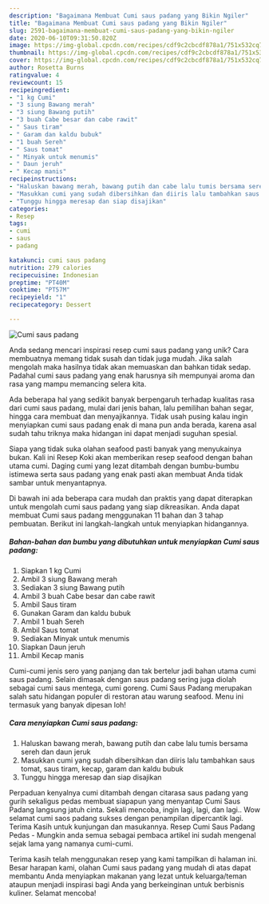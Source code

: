 ```yaml
---
description: "Bagaimana Membuat Cumi saus padang yang Bikin Ngiler"
title: "Bagaimana Membuat Cumi saus padang yang Bikin Ngiler"
slug: 2591-bagaimana-membuat-cumi-saus-padang-yang-bikin-ngiler
date: 2020-06-10T09:31:50.820Z
image: https://img-global.cpcdn.com/recipes/cdf9c2cbcdf878a1/751x532cq70/cumi-saus-padang-foto-resep-utama.jpg
thumbnail: https://img-global.cpcdn.com/recipes/cdf9c2cbcdf878a1/751x532cq70/cumi-saus-padang-foto-resep-utama.jpg
cover: https://img-global.cpcdn.com/recipes/cdf9c2cbcdf878a1/751x532cq70/cumi-saus-padang-foto-resep-utama.jpg
author: Rosetta Burns
ratingvalue: 4
reviewcount: 15
recipeingredient:
- "1 kg Cumi"
- "3 siung Bawang merah"
- "3 siung Bawang putih"
- "3 buah Cabe besar dan cabe rawit"
- " Saus tiram"
- " Garam dan kaldu bubuk"
- "1 buah Sereh"
- " Saus tomat"
- " Minyak untuk menumis"
- " Daun jeruh"
- " Kecap manis"
recipeinstructions:
- "Haluskan bawang merah, bawang putih dan cabe lalu tumis bersama sereh dan daun jeruk"
- "Masukkan cumi yang sudah dibersihkan dan diiris lalu tambahkan saus tomat, saus tiram, kecap, garam dan kaldu bubuk"
- "Tunggu hingga meresap dan siap disajikan"
categories:
- Resep
tags:
- cumi
- saus
- padang

katakunci: cumi saus padang 
nutrition: 279 calories
recipecuisine: Indonesian
preptime: "PT40M"
cooktime: "PT57M"
recipeyield: "1"
recipecategory: Dessert

---
```



![Cumi saus padang](https://img-global.cpcdn.com/recipes/cdf9c2cbcdf878a1/751x532cq70/cumi-saus-padang-foto-resep-utama.jpg)

Anda sedang mencari inspirasi resep cumi saus padang yang unik? Cara membuatnya memang tidak susah dan tidak juga mudah. Jika salah mengolah maka hasilnya tidak akan memuaskan dan bahkan tidak sedap. Padahal cumi saus padang yang enak harusnya sih mempunyai aroma dan rasa yang mampu memancing selera kita.

Ada beberapa hal yang sedikit banyak berpengaruh terhadap kualitas rasa dari cumi saus padang, mulai dari jenis bahan, lalu pemilihan bahan segar, hingga cara membuat dan menyajikannya. Tidak usah pusing kalau ingin menyiapkan cumi saus padang enak di mana pun anda berada, karena asal sudah tahu triknya maka hidangan ini dapat menjadi suguhan spesial.

Siapa yang tidak suka olahan seafood pasti banyak yang menyukainya bukan. Kali ini Resep Koki akan memberikan resep seafood dengan bahan utama cumi. Daging cumi yang lezat ditambah dengan bumbu-bumbu istimewa serta saus padang yang enak pasti akan membuat Anda tidak sambar untuk menyantapnya.


Di bawah ini ada beberapa cara mudah dan praktis yang dapat diterapkan untuk mengolah cumi saus padang yang siap dikreasikan. Anda dapat membuat Cumi saus padang menggunakan 11 bahan dan 3 tahap pembuatan. Berikut ini langkah-langkah untuk menyiapkan hidangannya.

<!--inarticleads1-->

##### Bahan-bahan dan bumbu yang dibutuhkan untuk menyiapkan Cumi saus padang:

1. Siapkan 1 kg Cumi
1. Ambil 3 siung Bawang merah
1. Sediakan 3 siung Bawang putih
1. Ambil 3 buah Cabe besar dan cabe rawit
1. Ambil  Saus tiram
1. Gunakan  Garam dan kaldu bubuk
1. Ambil 1 buah Sereh
1. Ambil  Saus tomat
1. Sediakan  Minyak untuk menumis
1. Siapkan  Daun jeruh
1. Ambil  Kecap manis


Cumi-cumi jenis sero yang panjang dan tak bertelur jadi bahan utama cumi saus padang. Selain dimasak dengan saus padang sering juga diolah sebagai cumi saus mentega, cumi goreng. Cumi Saus Padang merupakan salah satu hidangan populer di restoran atau warung seafood. Menu ini termasuk yang banyak dipesan loh! 

<!--inarticleads2-->

##### Cara menyiapkan Cumi saus padang:

1. Haluskan bawang merah, bawang putih dan cabe lalu tumis bersama sereh dan daun jeruk
1. Masukkan cumi yang sudah dibersihkan dan diiris lalu tambahkan saus tomat, saus tiram, kecap, garam dan kaldu bubuk
1. Tunggu hingga meresap dan siap disajikan


Perpaduan kenyalnya cumi ditambah dengan citarasa saus padang yang gurih sekaligus pedas membuat siapapun yang menyantap Cumi Saus Padang langsung jatuh cinta. Sekali mencoba, ingin lagi, lagi, dan lagi.. Wow selamat cumi saos padang sukses dengan penampilan dipercantik lagi. Terima Kasih untuk kunjungan dan masukannya. Resep Cumi Saus Padang Pedas - Mungkin anda semua sebagai pembaca artikel ini sudah mengenal sejak lama yang namanya cumi-cumi. 

Terima kasih telah menggunakan resep yang kami tampilkan di halaman ini. Besar harapan kami, olahan Cumi saus padang yang mudah di atas dapat membantu Anda menyiapkan makanan yang lezat untuk keluarga/teman ataupun menjadi inspirasi bagi Anda yang berkeinginan untuk berbisnis kuliner. Selamat mencoba!
